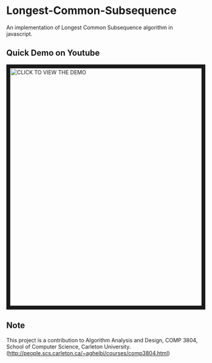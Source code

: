 Longest-Common-Subsequence
==========================
An implementation of Longest Common Subsequence algorithm in javascript.

Quick Demo on Youtube
---------------------
<a href="https://www.youtube.com/watch?v=pbarP1jweHg" target="_blank"><img src="http://i58.tinypic.com/29wk6io.png" 
alt="CLICK TO VIEW THE DEMO" width="659" height="625" border="10" /></a>

Note
----
This project is a contribution to Algorithm Analysis and Design, COMP 3804, School of Computer Science, Carleton University. (http://people.scs.carleton.ca/~agheibi/courses/comp3804.html)
